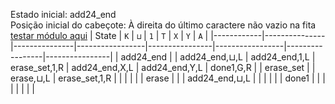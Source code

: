 Estado inicial: add24_end<br>
Posição inicial do cabeçote: À direita do último caractere não vazio na fita<br>
[testar módulo aqui](https://github.com/SauloSamps/TimeCalculator/blob/main/caso%204/5.2.2.txt)
| State      | `K`           | `⊔`           | `1`             | `T`            | `X`             | `Y`             | `A`            |
|------------|---------------|---------------|-----------------|----------------|-----------------|-----------------|----------------|
| add24_end  |               | add24_end,⊔,L | add24_end,1,L   | erase_set,1,R  | add24_end,X,L   | add24_end,Y,L   | done1,G,R      |
| erase_set  |               | erase,⊔,L     | erase_set,1,R   |                |                 |                 |                |
| erase      |               |               | add24_end,⊔,L   |                |                 |                 |                |
| done1      |               |               |                 |                |                 |                 |                |
